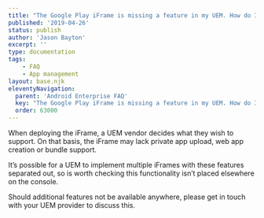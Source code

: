```yaml
---
title: "The Google Play iFrame is missing a feature in my UEM. How do I enable it?"
published: '2019-04-26'
status: publish
author: 'Jason Bayton'
excerpt: ''
type: documentation
tags: 
    - FAQ
    - App management
layout: base.njk
eleventyNavigation:
  parent: 'Android Enterprise FAQ'
  key: "The Google Play iFrame is missing a feature in my UEM. How do I enable it?"
  order: 63000
--- 
```

When deploying the iFrame, a UEM vendor decides what they wish to support. On that basis, the iFrame may lack private app upload, web app creation or bundle support.

It’s possible for a UEM to implement multiple iFrames with these features separated out, so is worth checking this functionality isn’t placed elsewhere on the console.

Should additional features not be available anywhere, please get in touch with your UEM provider to discuss this.

